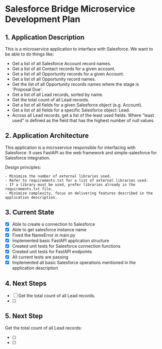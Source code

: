 # Salesforce Bridge Microservice Development Plan

## 1. Application Description

This is a microservice application to interface with Salesforce. We want to be able to do things like:

- Get a list of all Salesforce Account record names.
- Get a list of all Contact records for a given account.
- Get a list of all Opportunity records for a given Account.
- Get a list of all Opportunity record names.
- Get the list of all Opportunity records names where the stage is 'Proposal Due'.
- Get a list of all Lead records, sorted by name.
- Get the total count of all Lead records.
- Get a list of all fields for a given Salesforce object (e.g. Account).
- Get a list of all fields for a specific Salesforce object: Lead.
- Across all Lead records, get a list of the least used fields. Where "least used" is defined as the field that has the highest number of null values.

## 2. Application Architecture

This application is a microservice responsible for interfacing with Salesforce. It uses FastAPI as the web framework and simple-salesforce for Salesforce integration. 

Design principles:

    - Minimize the number of external libraries used.
    - Refer to requirements.txt for a list of external libraries used.
    - If a library must be used, prefer libraries already in the requirements.txt file.
    - Minimize complexity, focus on delivering features described in the application description.

## 3. Current State

- [x] Able to create a connection to Salesforce
- [x] Able to get salesforce instance name
- [x] Fixed the NameError in main.py
- [x] Implemented basic FastAPI application structure
- [x] Created unit tests for Salesforce connection functions
- [x] Created unit tests for FastAPI endpoints
- [x] All current tests are passing
- [x] Implemented all basic Salesforce operations mentioned in the application description

## 4. Next Steps

- [ ] Get the total count of all Lead records.
- [ ] 

## 5. Next Step

Get the total count of all Lead records:

- [ ] 
- [ ] 




